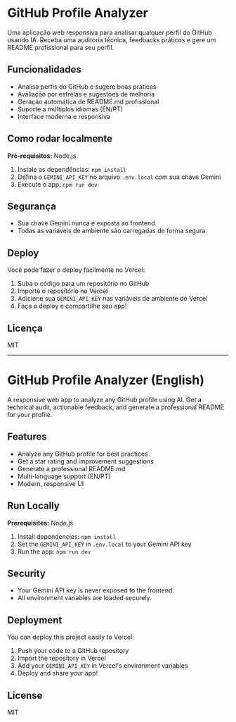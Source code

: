 # GitHub Profile Analyzer

Uma aplicação web responsiva para analisar qualquer perfil do GitHub usando IA. Receba uma auditoria técnica, feedbacks práticos e gere um README profissional para seu perfil.

## Funcionalidades

- Analisa perfis do GitHub e sugere boas práticas
- Avaliação por estrelas e sugestões de melhoria
- Geração automática de README.md profissional
- Suporte a múltiplos idiomas (EN/PT)
- Interface moderna e responsiva

## Como rodar localmente

**Pré-requisitos:** Node.js

1. Instale as dependências:
   `npm install`
2. Defina o `GEMINI_API_KEY` no arquivo `.env.local` com sua chave Gemini
3. Execute o app:
   `npm run dev`

## Segurança

- Sua chave Gemini nunca é exposta ao frontend.
- Todas as variáveis de ambiente são carregadas de forma segura.

## Deploy

Você pode fazer o deploy facilmente no Vercel:

1. Suba o código para um repositório no GitHub
2. Importe o repositório no Vercel
3. Adicione sua `GEMINI_API_KEY` nas variáveis de ambiente do Vercel
4. Faça o deploy e compartilhe seu app!

## Licença

MIT

---

# GitHub Profile Analyzer (English)

A responsive web app to analyze any GitHub profile using AI. Get a technical audit, actionable feedback, and generate a professional README for your profile.

## Features

- Analyze any GitHub profile for best practices
- Get a star rating and improvement suggestions
- Generate a professional README.md
- Multi-language support (EN/PT)
- Modern, responsive UI

## Run Locally

**Prerequisites:** Node.js

1. Install dependencies:
   `npm install`
2. Set the `GEMINI_API_KEY` in `.env.local` to your Gemini API key
3. Run the app:
   `npm run dev`

## Security

- Your Gemini API key is never exposed to the frontend.
- All environment variables are loaded securely.

## Deployment

You can deploy this project easily to Vercel:

1. Push your code to a GitHub repository
2. Import the repository in Vercel
3. Add your `GEMINI_API_KEY` in Vercel's environment variables
4. Deploy and share your app!

## License

MIT

